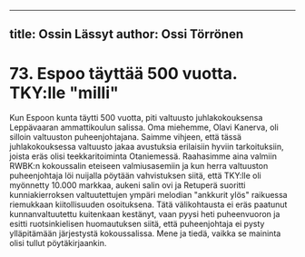 
---
title: Ossin Lässyt
author: Ossi Törrönen
---

    
# 73. Espoo täyttää 500 vuotta. TKY:lle "milli"

Kun Espoon kunta täytti 500 vuotta, piti valtuusto juhlakokouksensa Leppävaaran ammattikoulun 
salissa. Oma miehemme, Olavi Kanerva, oli silloin valtuuston puheenjohtajana. Saimme vihjeen, että 
tässä juhlakokouksessa valtuusto jakaa avustuksia erilaisiin hyviin tarkoituksiin, joista eräs olisi 
teekkaritoiminta Otaniemessä. Raahasimme aina valmiin RWBK:n kokoussalin eteiseen 
valmiusasemiin ja kun herra valtuuston puheenjohtaja löi nuijalla pöytään vahvistuksen siitä, että 
TKY:lle oli myönnetty 10.000 markkaa, aukeni salin ovi ja Retuperä suoritti kunniakierroksen 
valtuutettujen ympäri melodian "ankkurit ylös" raikuessa riemukkaan kiitollisuuden osoituksena. Tätä 
välikohtausta ei eräs paatunut kunnanvaltuutettu kuitenkaan kestänyt, vaan pyysi heti puheenvuoron ja 
esitti ruotsinkielisen huomautuksen siitä, että puheenjohtaja ei pysty ylläpitämään järjestystä 
kokoussalissa. Mene ja tiedä, vaikka se maininta olisi tullut pöytäkirjaankin.


